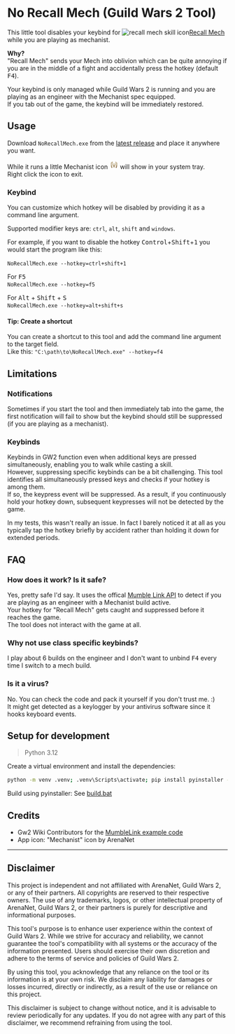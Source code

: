 # No Recall Mech (Guild Wars 2 Tool)

This little tool disables your keybind for <img src="https://github.com/mriot/mriot/assets/24588573/48ea15fe-030f-4d2b-951b-c0029d58aa5c" height="16" alt="recall mech skill icon">[Recall Mech](https://wiki.guildwars2.com/wiki/Recall_Mech)  while you are playing as mechanist.

**Why?**  
"Recall Mech" sends your Mech into oblivion which can be quite annoying if you are in the middle of a fight and accidentally press the hotkey (default <kbd>F4</kbd>).

Your keybind is only managed while Guild Wars 2 is running and you are playing as an engineer with the Mechanist spec equipped.  
If you tab out of the game, the keybind will be immediately restored.

## Usage

Download `NoRecallMech.exe` from the [latest release](/) and place it anywhere you want.

While it runs a little Mechanist icon <img src="./mech.png" height="20" alt="mech"> will show in your system tray.  
Right click the icon to exit.

### Keybind

You can customize which hotkey will be disabled by providing it as a command line argument.

Supported modifier keys are: `ctrl`, `alt`, `shift` and `windows`.

For example, if you want to disable the hotkey <kbd>Control</kbd>+<kbd>Shift</kbd>+<kbd>1</kbd> you would start the program like this:

`NoRecallMech.exe --hotkey=ctrl+shift+1`

For <kbd>F5</kbd>  
`NoRecallMech.exe --hotkey=f5`

For <kbd>Alt</kbd> + <kbd>Shift</kbd> + <kbd>S</kbd>  
`NoRecallMech.exe --hotkey=alt+shift+s`

#### Tip: Create a shortcut

You can create a shortcut to this tool and add the command line argument to the target field.  
Like this: `"C:\path\to\NoRecallMech.exe" --hotkey=f4`

## Limitations

### Notifications

Sometimes if you start the tool and then immediately tab into the game, the first notification will fail to show but the keybind should still be suppressed (if you are playing as a mechanist).

### Keybinds

Keybinds in GW2 function even when additional keys are pressed simultaneously, enabling you to walk while casting a skill.  
However, suppressing specific keybinds can be a bit challenging. This tool identifies all simultaneously pressed keys and checks if your hotkey is among them.  
If so, the keypress event will be suppressed.
As a result, if you continuously hold your hotkey down, subsequent keypresses will not be detected by the game.

In my tests, this wasn't really an issue. In fact I barely noticed it at all as you typically tap the hotkey briefly by accident rather than holding it down for extended periods.

## FAQ

### How does it work? Is it safe?

Yes, pretty safe I'd say. It uses the offical [Mumble Link API](https://wiki.guildwars2.com/wiki/API:MumbleLink) to detect if you are playing as an engineer with a Mechanist build active.  
Your hotkey for "Recall Mech" gets caught and suppressed before it reaches the game.  
The tool does not interact with the game at all.

### Why not use class specific keybinds?

I play about 6 builds on the engineer and I don't want to unbind <kbd>F4</kbd> every time I switch to a mech build.

### Is it a virus?

No. You can check the code and pack it yourself if you don't trust me. :)  
It might get detected as a keylogger by your antivirus software since it hooks keyboard events.

## Setup for development

> Python 3.12

Create a virtual environment and install the dependencies:

```bash
python -m venv .venv; .venv\Scripts\activate; pip install pyinstaller -r requirements.txt
```

Build using pyinstaller: See [build.bat](./build.bat)

## Credits

- Gw2 Wiki Contributors for the [MumbleLink example code](https://wiki.guildwars2.com/wiki/API:MumbleLink/Example_implementation_(Python))
- App icon: "Mechanist" icon by ArenaNet

---

## Disclaimer

This project is independent and not affiliated with ArenaNet, Guild Wars 2, or any of their partners. All copyrights are reserved to their respective owners. The use of any trademarks, logos, or other intellectual property of ArenaNet, Guild Wars 2, or their partners is purely for descriptive and informational purposes.

This tool's purpose is to enhance user experience within the context of Guild Wars 2. While we strive for accuracy and reliability, we cannot guarantee the tool's compatibility with all systems or the accuracy of the information presented. Users should exercise their own discretion and adhere to the terms of service and policies of Guild Wars 2.

By using this tool, you acknowledge that any reliance on the tool or its information is at your own risk. We disclaim any liability for damages or losses incurred, directly or indirectly, as a result of the use or reliance on this project.

This disclaimer is subject to change without notice, and it is advisable to review periodically for any updates. If you do not agree with any part of this disclaimer, we recommend refraining from using the tool.
